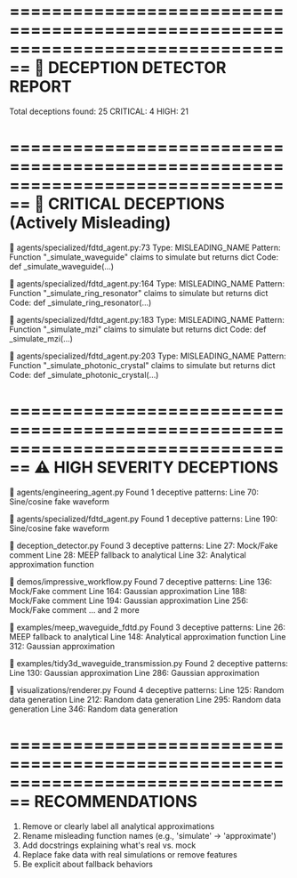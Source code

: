 ================================================================================
🚨 DECEPTION DETECTOR REPORT
================================================================================

Total deceptions found: 25
  CRITICAL: 4
  HIGH: 21

================================================================================
🔴 CRITICAL DECEPTIONS (Actively Misleading)
================================================================================

📍 agents/specialized/fdtd_agent.py:73
   Type: MISLEADING_NAME
   Pattern: Function "_simulate_waveguide" claims to simulate but returns dict
   Code: def _simulate_waveguide(...)

📍 agents/specialized/fdtd_agent.py:164
   Type: MISLEADING_NAME
   Pattern: Function "_simulate_ring_resonator" claims to simulate but returns dict
   Code: def _simulate_ring_resonator(...)

📍 agents/specialized/fdtd_agent.py:183
   Type: MISLEADING_NAME
   Pattern: Function "_simulate_mzi" claims to simulate but returns dict
   Code: def _simulate_mzi(...)

📍 agents/specialized/fdtd_agent.py:203
   Type: MISLEADING_NAME
   Pattern: Function "_simulate_photonic_crystal" claims to simulate but returns dict
   Code: def _simulate_photonic_crystal(...)

================================================================================
⚠️  HIGH SEVERITY DECEPTIONS
================================================================================


📁 agents/engineering_agent.py
   Found 1 deceptive patterns:
   Line 70: Sine/cosine fake waveform

📁 agents/specialized/fdtd_agent.py
   Found 1 deceptive patterns:
   Line 190: Sine/cosine fake waveform

📁 deception_detector.py
   Found 3 deceptive patterns:
   Line 27: Mock/Fake comment
   Line 28: MEEP fallback to analytical
   Line 32: Analytical approximation function

📁 demos/impressive_workflow.py
   Found 7 deceptive patterns:
   Line 136: Mock/Fake comment
   Line 164: Gaussian approximation
   Line 188: Mock/Fake comment
   Line 194: Gaussian approximation
   Line 256: Mock/Fake comment
   ... and 2 more

📁 examples/meep_waveguide_fdtd.py
   Found 3 deceptive patterns:
   Line 26: MEEP fallback to analytical
   Line 148: Analytical approximation function
   Line 312: Gaussian approximation

📁 examples/tidy3d_waveguide_transmission.py
   Found 2 deceptive patterns:
   Line 130: Gaussian approximation
   Line 286: Gaussian approximation

📁 visualizations/renderer.py
   Found 4 deceptive patterns:
   Line 125: Random data generation
   Line 212: Random data generation
   Line 295: Random data generation
   Line 346: Random data generation

================================================================================
RECOMMENDATIONS
================================================================================

1. Remove or clearly label all analytical approximations
2. Rename misleading function names (e.g., 'simulate' → 'approximate')
3. Add docstrings explaining what's real vs. mock
4. Replace fake data with real simulations or remove features
5. Be explicit about fallback behaviors
